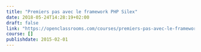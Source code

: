```yaml
---
title: "Premiers pas avec le framework PHP Silex"
date: 2018-05-24T14:28:19+02:00
draft: false
link: "https://openclassrooms.com/courses/premiers-pas-avec-le-framework-php-silex"
course: []
publishdate: 2015-02-01
---
```

